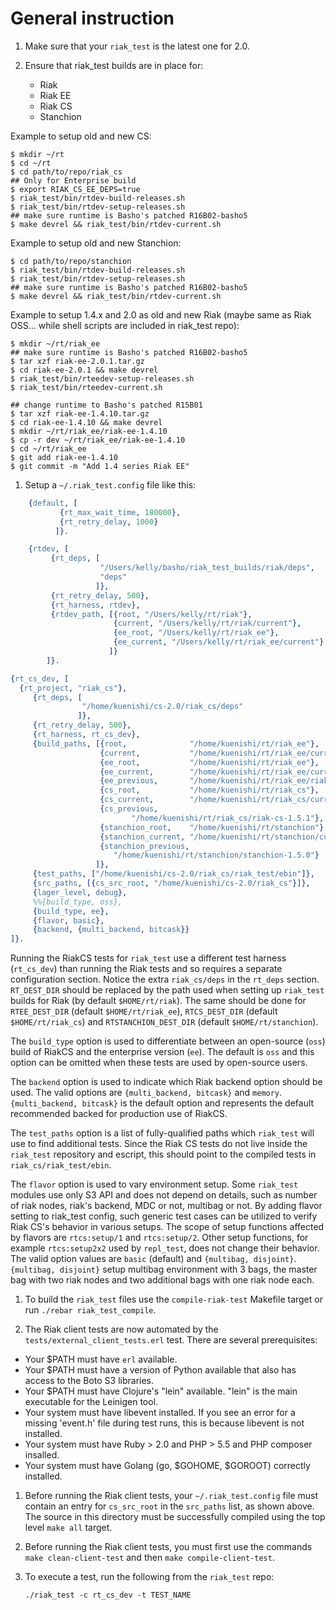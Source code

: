 # General instruction

1. Make sure that your `riak_test` is the latest one for 2.0.

1. Ensure that riak_test builds are in place for:
    * Riak
    * Riak EE
    * Riak CS
    * Stanchion

Example to setup old and new CS:

```
$ mkdir ~/rt
$ cd ~/rt
$ cd path/to/repo/riak_cs
## Only for Enterprise build
$ export RIAK_CS_EE_DEPS=true
$ riak_test/bin/rtdev-build-releases.sh
$ riak_test/bin/rtdev-setup-releases.sh
## make sure runtime is Basho's patched R16B02-basho5
$ make devrel && riak_test/bin/rtdev-current.sh
```

Example to setup old and new Stanchion:

```
$ cd path/to/repo/stanchion
$ riak_test/bin/rtdev-build-releases.sh
$ riak_test/bin/rtdev-setup-releases.sh
## make sure runtime is Basho's patched R16B02-basho5
$ make devrel && riak_test/bin/rtdev-current.sh
```

Example to setup 1.4.x and 2.0 as old and new Riak (maybe same as Riak
OSS... while shell scripts are included in riak_test repo):

```
$ mkdir ~/rt/riak_ee
## make sure runtime is Basho's patched R16B02-basho5
$ tar xzf riak-ee-2.0.1.tar.gz
$ cd riak-ee-2.0.1 && make devrel
$ riak_test/bin/rteedev-setup-releases.sh
$ riak_test/bin/rteedev-current.sh

## change runtime to Basho's patched R15B01
$ tar xzf riak-ee-1.4.10.tar.gz
$ cd riak-ee-1.4.10 && make devrel
$ mkdir ~/rt/riak_ee/riak-ee-1.4.10
$ cp -r dev ~/rt/riak_ee/riak-ee-1.4.10
$ cd ~/rt/riak_ee
$ git add riak-ee-1.4.10
$ git commit -m "Add 1.4 series Riak EE"
```


1. Setup a `~/.riak_test.config` file like this:

```erlang
    {default, [
           {rt_max_wait_time, 180000},
           {rt_retry_delay, 1000}
          ]}.

    {rtdev, [
         {rt_deps, [
                    "/Users/kelly/basho/riak_test_builds/riak/deps",
                    "deps"
                   ]},
         {rt_retry_delay, 500},
         {rt_harness, rtdev},
         {rtdev_path, [{root, "/Users/kelly/rt/riak"},
                       {current, "/Users/kelly/rt/riak/current"},
                       {ee_root, "/Users/kelly/rt/riak_ee"},
                       {ee_current, "/Users/kelly/rt/riak_ee/current"}
                      ]}
        ]}.

{rt_cs_dev, [
  {rt_project, "riak_cs"},
     {rt_deps, [
                "/home/kuenishi/cs-2.0/riak_cs/deps"
               ]},
     {rt_retry_delay, 500},
     {rt_harness, rt_cs_dev},
     {build_paths, [{root,              "/home/kuenishi/rt/riak_ee"},
                    {current,           "/home/kuenishi/rt/riak_ee/current"},
                    {ee_root,           "/home/kuenishi/rt/riak_ee"},
                    {ee_current,        "/home/kuenishi/rt/riak_ee/current"},
                    {ee_previous,       "/home/kuenishi/rt/riak_ee/riak-ee-1.4.10"},
                    {cs_root,           "/home/kuenishi/rt/riak_cs"},
                    {cs_current,        "/home/kuenishi/rt/riak_cs/current"},
                    {cs_previous,
                           "/home/kuenishi/rt/riak_cs/riak-cs-1.5.1"},
                    {stanchion_root,    "/home/kuenishi/rt/stanchion"},
                    {stanchion_current, "/home/kuenishi/rt/stanchion/current"},
                    {stanchion_previous,
                       "/home/kuenishi/rt/stanchion/stanchion-1.5.0"}
                   ]},
     {test_paths, ["/home/kuenishi/cs-2.0/riak_cs/riak_test/ebin"]},
     {src_paths, [{cs_src_root, "/home/kuenishi/cs-2.0/riak_cs"}]},
     {lager_level, debug},
     %%{build_type, oss},
     {build_type, ee},
     {flavor, basic},
     {backend, {multi_backend, bitcask}}
]}.
```

Running the RiakCS tests for `riak_test` use a different test harness
(`rt_cs_dev`) than running the Riak tests and so requires a separate
configuration section. Notice the extra `riak_cs/deps` in the
`rt_deps` section. `RT_DEST_DIR` should be replaced by the path used
when setting up `riak_test` builds for Riak (by default
`$HOME/rt/riak`). The same should be done for `RTEE_DEST_DIR` (default
`$HOME/rt/riak_ee`), `RTCS_DEST_DIR` (default `$HOME/rt/riak_cs`) and
`RTSTANCHION_DEST_DIR` (default `$HOME/rt/stanchion`).

The `build_type` option is used to differentiate between an
open-source (`oss`) build of RiakCS and the enterprise version (`ee`).
The default is `oss` and this option can be omitted when these tests
are used by open-source users.

The `backend` option is used to indicate which Riak backend option
should be used. The valid options are `{multi_backend, bitcask}` and
`memory`. `{multi_backend, bitcask}` is the default option and
represents the default recommended backed for production use of
RiakCS.

The `test_paths` option is a list of fully-qualified paths which
`riak_test` will use to find additional tests. Since the Riak CS tests
do not live inside the `riak_test` repository and escript, this should
point to the compiled tests in `riak_cs/riak_test/ebin`.

The `flavor` option is used to vary environment setup.  Some
`riak_test` modules use only S3 API and does not depend on details,
such as number of riak nodes, riak's backend, MDC or not, multibag or
not.  By adding flavor setting to riak_test config, such generic test
cases can be utilized to verify Riak CS's behavior in various setups.
The scope of setup functions affected by flavors are `rtcs:setup/1`
and `rtcs:setup/2`.  Other setup functions, for example
`rtcs:setup2x2` used by `repl_test`, does not change their behavior.
The valid option values are `basic` (default) and `{multibag, disjoint}`.
`{multibag, disjoint}` setup multibag environment with 3 bags, the master
bag with two riak nodes and two additional bags with one riak node each.


1. To build the `riak_test` files use the `compile-riak-test` Makefile
   target or run `./rebar riak_test_compile`.

1. The Riak client tests are now automated by the
   `tests/external_client_tests.erl` test.  There are several
    prerequisites:

* Your $PATH must have `erl` available.
* Your $PATH must have a version of Python available that also has
  access to the Boto S3 libraries.
* Your $PATH must have Clojure's "lein" available.  "lein" is the main
  executable for the Leinigen tool.
* Your system must have libevent installed. If you see an error for a 
  missing 'event.h' file during test runs, this is because libevent is
  not installed.
* Your system must have Ruby > 2.0 and PHP > 5.5 and PHP composer insalled.
* Your system must have Golang (go, $GOHOME, $GOROOT) correctly installed.

1. Before running the Riak client tests, your
`~/.riak_test.config` file must contain an entry for `cs_src_root` in
the `src_paths` list, as shown above.  The source in this directory
must be successfully compiled using the top level `make all` target.

1. Before running the Riak client tests, you must first use the
commands `make clean-client-test` and then `make compile-client-test`.

1. To execute a test, run the following from the `riak_test` repo:

    ```shell
    ./riak_test -c rt_cs_dev -t TEST_NAME
    ```
